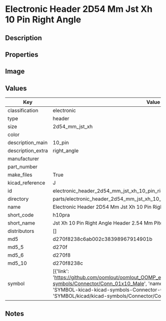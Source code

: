 # Electronic Header 2D54 Mm Jst Xh 10 Pin Right Angle

## Description

## Properties


## Image


## Values

| Key | Value |
| --- | --- |
| classification | electronic |
| type | header |
| size | 2d54_mm_jst_xh |
| color |  |
| description_main | 10_pin |
| description_extra | right_angle |
| manufacturer |  |
| part_number |  |
| make_files | True |
| kicad_reference | J |
| id | electronic_header_2d54_mm_jst_xh_10_pin_right_angle |
| directory | parts/electronic_header_2d54_mm_jst_xh_10_pin_right_angle |
| name | Electronic Header 2D54 Mm Jst Xh 10 Pin Right Angle |
| short_code | h10pra |
| short_name | Jst Xh 10 Pin Right Angle Header 2.54 Mm Pitch |
| distributors | [] |
| md5 | d270f8238c6ab002c38398967914901b |
| md5_5 | d270f |
| md5_6 | d270f8 |
| md5_10 | d270f8238c |
| symbol | [{'link': 'https://github.com/oomlout/oomlout_OOMP_eda_V2/tree/main/SYMBOL/kicad/kicad-symbols/Connector/Conn_01x10_Male', 'name': 'Connector : Conn_01x10_Male', 'id': 'SYMBOL-kicad-kicad-symbols-Connector-Conn_01x10_Male', 'directory': 'SYMBOL/kicad/kicad-symbols/Connector/Conn_01x10_Male/'}] |

## Notes


